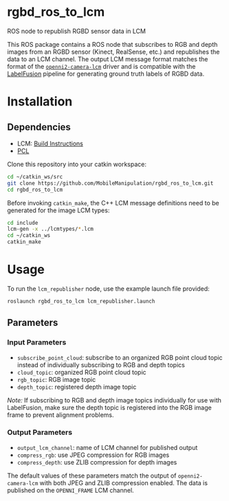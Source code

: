 # rgbd_ros_to_lcm
ROS node to republish RGBD sensor data in LCM

This ROS package contains a ROS node that subscribes to RGB and depth images from an RGBD sensor (Kinect, RealSense, etc.) and republishes the data to an LCM channel. The output LCM message format matches the format of the [`openni2-camera-lcm`](https://github.com/openhumanoids/openni2-camera-lcm) driver and is compatible with the [LabelFusion](http://labelfusion.csail.mit.edu/) pipeline for generating ground truth labels of RGBD data.

# Installation

## Dependencies

* LCM: [Build Instructions](https://github.com/lcm-proj/lcm/blob/master/docs/content/build-instructions.md)
* [PCL](https://github.com/PointCloudLibrary/pcl)

Clone this repository into your catkin workspace: 
```bash
cd ~/catkin_ws/src
git clone https://github.com/MobileManipulation/rgbd_ros_to_lcm.git
cd rgbd_ros_to_lcm
```

Before invoking `catkin_make`, the C++ LCM message definitions need to be generated for the image LCM types:

```bash
cd include
lcm-gen -x ../lcmtypes/*.lcm
cd ~/catkin_ws
catkin_make
```

# Usage

To run the `lcm_republisher` node, use the example launch file provided:

```bash
roslaunch rgbd_ros_to_lcm lcm_republisher.launch
```

## Parameters

### Input Parameters

* `subscribe_point_cloud`: subscribe to an organized RGB point cloud topic instead of individually subscribing to RGB and depth topics
* `cloud_topic`: organized RGB point cloud topic 
* `rgb_topic`: RGB image topic
* `depth_topic`: registered depth image topic

*Note:* If subscribing to RGB and depth image topics individually for use with LabelFusion, make sure the depth topic is registered into the RGB image frame to prevent alignment problems. 

### Output Parameters

* `output_lcm_channel`: name of LCM channel for published output
* `compress_rgb`: use JPEG compression for RGB images
* `compress_depth`: use ZLIB compression for depth images

The default values of these parameters match the output of `openni2-camera-lcm` with both JPEG and ZLIB compression enabled. The data is published on the `OPENNI_FRAME` LCM channel.


